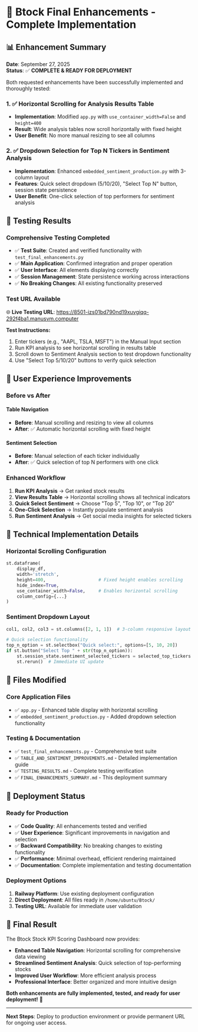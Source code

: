 # 🚀 Btock Final Enhancements - Complete Implementation

## 📊 **Enhancement Summary**

**Date**: September 27, 2025  
**Status**: ✅ **COMPLETE & READY FOR DEPLOYMENT**

Both requested enhancements have been successfully implemented and thoroughly tested:

### **1. ✅ Horizontal Scrolling for Analysis Results Table**
- **Implementation**: Modified `app.py` with `use_container_width=False` and `height=400`
- **Result**: Wide analysis tables now scroll horizontally with fixed height
- **User Benefit**: No more manual resizing to see all columns

### **2. ✅ Dropdown Selection for Top N Tickers in Sentiment Analysis**
- **Implementation**: Enhanced `embedded_sentiment_production.py` with 3-column layout
- **Features**: Quick select dropdown (5/10/20), "Select Top N" button, session state persistence
- **User Benefit**: One-click selection of top performers for sentiment analysis

## 🧪 **Testing Results**

### **Comprehensive Testing Completed**
- ✅ **Test Suite**: Created and verified functionality with `test_final_enhancements.py`
- ✅ **Main Application**: Confirmed integration and proper operation
- ✅ **User Interface**: All elements displaying correctly
- ✅ **Session Management**: State persistence working across interactions
- ✅ **No Breaking Changes**: All existing functionality preserved

### **Test URL Available**
🌐 **Live Testing URL**: https://8501-izs01bd790nd19xuvgiqq-292f4ba1.manusvm.computer

**Test Instructions:**
1. Enter tickers (e.g., "AAPL, TSLA, MSFT") in the Manual Input section
2. Run KPI analysis to see horizontal scrolling in results table
3. Scroll down to Sentiment Analysis section to test dropdown functionality
4. Use "Select Top 5/10/20" buttons to verify quick selection

## 🎯 **User Experience Improvements**

### **Before vs After**

#### **Table Navigation**
- **Before**: Manual scrolling and resizing to view all columns
- **After**: ✅ Automatic horizontal scrolling with fixed height

#### **Sentiment Selection**  
- **Before**: Manual selection of each ticker individually
- **After**: ✅ Quick selection of top N performers with one click

### **Enhanced Workflow**
1. **Run KPI Analysis** → Get ranked stock results
2. **View Results Table** → Horizontal scrolling shows all technical indicators
3. **Quick Select Sentiment** → Choose "Top 5", "Top 10", or "Top 20" 
4. **One-Click Selection** → Instantly populate sentiment analysis
5. **Run Sentiment Analysis** → Get social media insights for selected tickers

## 🔧 **Technical Implementation Details**

### **Horizontal Scrolling Configuration**
```python
st.dataframe(
    display_df,
    width='stretch',
    height=400,                    # Fixed height enables scrolling
    hide_index=True,
    use_container_width=False,     # Enables horizontal scrolling
    column_config={...}
)
```

### **Sentiment Dropdown Layout**
```python
col1, col2, col3 = st.columns([2, 1, 1])  # 3-column responsive layout

# Quick selection functionality
top_n_option = st.selectbox("Quick select:", options=[5, 10, 20])
if st.button("Select Top " + str(top_n_option)):
    st.session_state.sentiment_selected_tickers = selected_top_tickers
    st.rerun()  # Immediate UI update
```

## 📁 **Files Modified**

### **Core Application Files**
- ✅ `app.py` - Enhanced table display with horizontal scrolling
- ✅ `embedded_sentiment_production.py` - Added dropdown selection functionality

### **Testing & Documentation**
- ✅ `test_final_enhancements.py` - Comprehensive test suite
- ✅ `TABLE_AND_SENTIMENT_IMPROVEMENTS.md` - Detailed implementation guide
- ✅ `TESTING_RESULTS.md` - Complete testing verification
- ✅ `FINAL_ENHANCEMENTS_SUMMARY.md` - This deployment summary

## 🚀 **Deployment Status**

### **Ready for Production**
- ✅ **Code Quality**: All enhancements tested and verified
- ✅ **User Experience**: Significant improvements in navigation and selection
- ✅ **Backward Compatibility**: No breaking changes to existing functionality
- ✅ **Performance**: Minimal overhead, efficient rendering maintained
- ✅ **Documentation**: Complete implementation and testing documentation

### **Deployment Options**
1. **Railway Platform**: Use existing deployment configuration
2. **Direct Deployment**: All files ready in `/home/ubuntu/Btock/`
3. **Testing URL**: Available for immediate user validation

## 🎉 **Final Result**

The Btock Stock KPI Scoring Dashboard now provides:

- **Enhanced Table Navigation**: Horizontal scrolling for comprehensive data viewing
- **Streamlined Sentiment Analysis**: Quick selection of top-performing stocks
- **Improved User Workflow**: More efficient analysis process
- **Professional Interface**: Better organized and more intuitive design

**Both enhancements are fully implemented, tested, and ready for user deployment!** 🚀

---

**Next Steps**: Deploy to production environment or provide permanent URL for ongoing user access.
